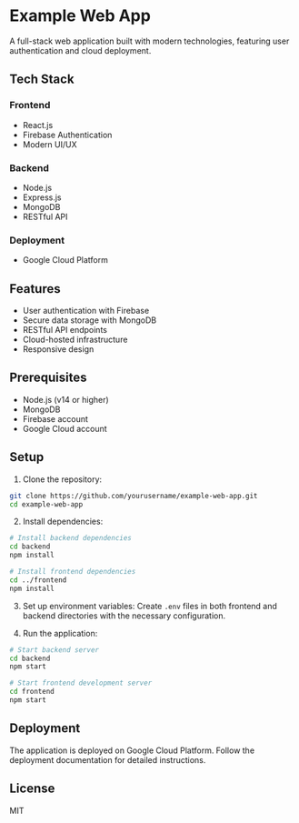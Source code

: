 # Example Web App

A full-stack web application built with modern technologies, featuring user authentication and cloud deployment.

## Tech Stack

### Frontend
- React.js
- Firebase Authentication
- Modern UI/UX

### Backend
- Node.js
- Express.js
- MongoDB
- RESTful API

### Deployment
- Google Cloud Platform

## Features

- User authentication with Firebase
- Secure data storage with MongoDB
- RESTful API endpoints
- Cloud-hosted infrastructure
- Responsive design

## Prerequisites

- Node.js (v14 or higher)
- MongoDB
- Firebase account
- Google Cloud account

## Setup

1. Clone the repository:
```bash
git clone https://github.com/yourusername/example-web-app.git
cd example-web-app
```

2. Install dependencies:
```bash
# Install backend dependencies
cd backend
npm install

# Install frontend dependencies
cd ../frontend
npm install
```

3. Set up environment variables:
Create `.env` files in both frontend and backend directories with the necessary configuration.

4. Run the application:
```bash
# Start backend server
cd backend
npm start

# Start frontend development server
cd frontend
npm start
```

## Deployment

The application is deployed on Google Cloud Platform. Follow the deployment documentation for detailed instructions.

## License

MIT
